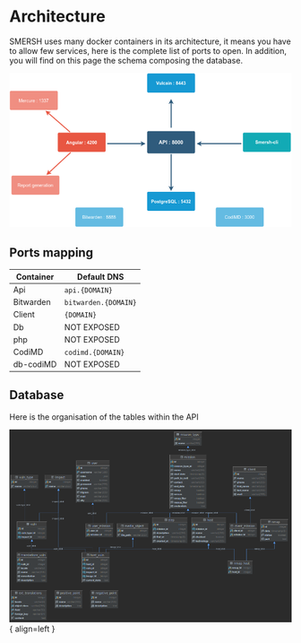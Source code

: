# Architecture

SMERSH uses many docker containers in its architecture, it means you have to allow few services, here is the complete list of ports to open. In addition, you will find on this page the schema composing the database.

![test](img/steup.png)

## Ports mapping

| Container | Default DNS          |
| --------- | -------------------- |
| Api       | `api.{DOMAIN}`       |
| Bitwarden | `bitwarden.{DOMAIN}` |
| Client    | `{DOMAIN}`           |
| Db        | NOT EXPOSED          |
| php       | NOT EXPOSED          |
| CodiMD    | `codimd.{DOMAIN}`    |
| db-codiMD | NOT EXPOSED          |


## Database

Here is the organisation of the tables within the API

![test](img/database.png){ align=left }
